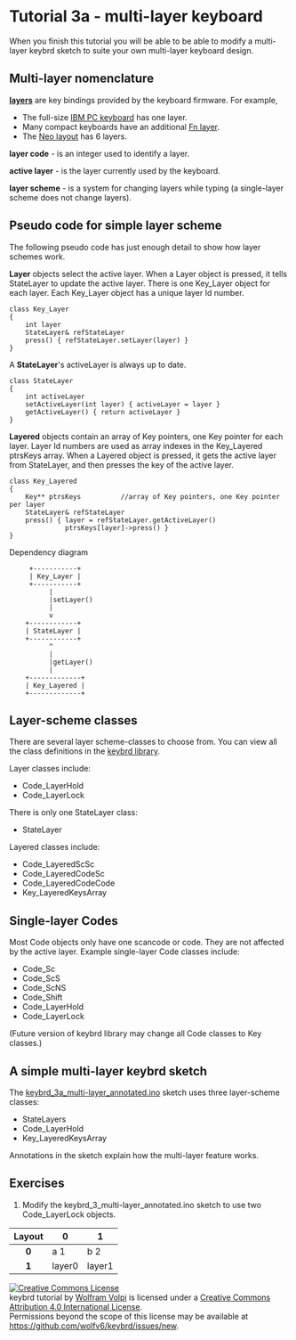 Tutorial 3a - multi-layer keyboard
==================================
When you finish this tutorial you will be able to be able to modify a multi-layer keybrd sketch to suite your own multi-layer keyboard design.

## Multi-layer nomenclature
**[layers](http://deskthority.net/wiki/Layer)** are key bindings provided by the keyboard firmware.  For example,
* The full-size [IBM PC keyboard](http://en.wikipedia.org/wiki/IBM_PC_keyboard) has one layer.
* Many compact keyboards have an additional [Fn layer](http://en.wikipedia.org/wiki/Fn_key).
* The [Neo layout](http://neo-layout.org/index_en.html) has 6 layers.

**layer code** - is an integer used to identify a layer.

**active layer** - is the layer currently used by the keyboard.

**layer scheme** - is a system for changing layers while typing (a single-layer scheme does not change layers).

## Pseudo code for simple layer scheme
The following pseudo code has just enough detail to show how layer schemes work.

**Layer** objects select the active layer.
When a Layer object is pressed, it tells StateLayer to update the active layer.
There is one Key_Layer object for each layer. Each Key_Layer object has a unique layer Id number.
```
class Key_Layer
{
    int layer
    StateLayer& refStateLayer
    press() { refStateLayer.setLayer(layer) }
}
```

A **StateLayer**'s activeLayer is always up to date.
```
class StateLayer
{
    int activeLayer
    setActiveLayer(int layer) { activeLayer = layer }
    getActiveLayer() { return activeLayer }
}
```

**Layered** objects contain an array of Key pointers, one Key pointer for each layer.
Layer Id numbers are used as array indexes in the Key_Layered ptrsKeys array.
When a Layered object is pressed, it gets the active layer from StateLayer, and then presses the key of the active layer.
```
class Key_Layered
{
    Key** ptrsKeys          //array of Key pointers, one Key pointer per layer
    StateLayer& refStateLayer
    press() { layer = refStateLayer.getActiveLayer()
              ptrsKeys[layer]->press() }
}
```

Dependency diagram
```
     +-----------+
     | Key_Layer |
     +-----------+
          |
          |setLayer()
          |
          v
    +------------+
    | StateLayer |
    +------------+
          ^
          |
          |getLayer()
          |
    +-------------+
    | Key_Layered |
    +-------------+
```
## Layer-scheme classes
There are several layer scheme-classes to choose from.
You can view all the class definitions in the [keybrd library](../src/).

Layer classes include:
* Code_LayerHold
* Code_LayerLock

There is only one StateLayer class:
* StateLayer

Layered classes include:
* Code_LayeredScSc
* Code_LayeredCodeSc
* Code_LayeredCodeCode
* Key_LayeredKeysArray

## Single-layer Codes
Most Code objects only have one scancode or code.
They are not affected by the active layer.
Example single-layer Code classes include:
* Code_Sc
* Code_ScS
* Code_ScNS
* Code_Shift
* Code_LayerHold
* Code_LayerLock

<!-- todo -->

(Future version of keybrd library may change all Code classes to Key classes.)

## A simple multi-layer keybrd sketch
The [keybrd_3a_multi-layer_annotated.ino](keybrd_3a_multi-layer_annotated/keybrd_3a_multi-layer_annotated.ino)
sketch uses three layer-scheme classes:
* StateLayers
* Code_LayerHold
* Key_LayeredKeysArray

Annotations in the sketch explain how the multi-layer feature works.

## Exercises
1) Modify the keybrd_3_multi-layer_annotated.ino sketch to use two Code_LayerLock objects.

| Layout | **0**  | **1**  |
|:------:|--------|--------|
|  **0** | a   1  | b   2  |
|  **1** | layer0 | layer1 |

<a rel="license" href="http://creativecommons.org/licenses/by/4.0/"><img alt="Creative Commons License" style="border-width:0" src="https://i.creativecommons.org/l/by/4.0/88x31.png" /></a><br /><span xmlns:dct="http://purl.org/dc/terms/" property="dct:title">keybrd tutorial</span> by <a xmlns:cc="http://creativecommons.org/ns#" href="https://github.com/wolfv6/keybrd" property="cc:attributionName" rel="cc:attributionURL">Wolfram Volpi</a> is licensed under a <a rel="license" href="http://creativecommons.org/licenses/by/4.0/">Creative Commons Attribution 4.0 International License</a>.<br />Permissions beyond the scope of this license may be available at <a xmlns:cc="http://creativecommons.org/ns#" href="https://github.com/wolfv6/keybrd/issues/new" rel="cc:morePermissions">https://github.com/wolfv6/keybrd/issues/new</a>.
